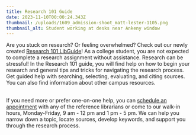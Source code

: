 ```yaml
---
title: Research 101 Guide
date: 2023-11-10T00:00:24.343Z
thumbnail: /uploads/1609_admission-shoot_matt-lester-1105.png
thumbnail_alt: Student working at desks near Ankeny window
---
```

<!--StartFragment-->

Are you stuck on research? Or feeling overwhelmed? Check out our newly created [Research 101 LibGuide](https://libguides.whitman.edu/c.php?g=1351470)! As a college student, you are not expected to complete a research assignment without assistance. Research can be stressful! In the Research 101 guide, you will find help on how to begin your research and general tips and tricks for navigating the research process. Get guided help with searching, selecting, evaluating, and citing sources. You can also find information about other campus resources. 

\
If you need more or prefer one-on-one help, you can [schedule an appointment](https://whitman.libcal.com/appointments) with any of the reference librarians or come to our walk-in hours, Monday-Friday, 9 am - 12 pm and 1 pm - 5 pm. We can help you narrow down a topic, locate sources, develop keywords, and support you through the research process.

<!--EndFragment-->